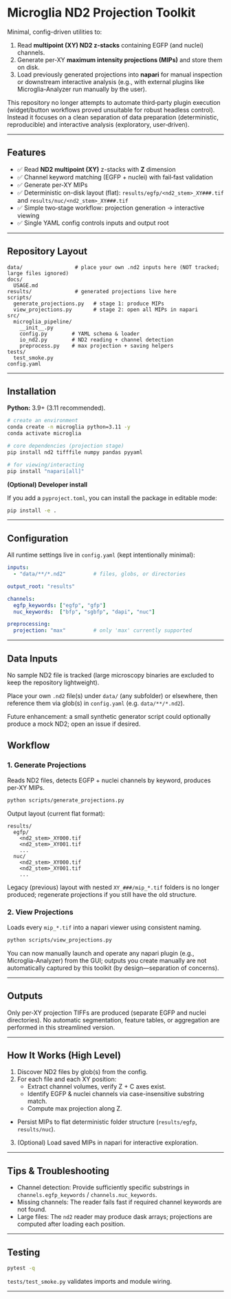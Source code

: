 # Microglia ND2 Projection Toolkit

Minimal, config-driven utilities to:

1. Read **multipoint (XY) ND2 z-stacks** containing EGFP (and nuclei) channels.
2. Generate per‑XY **maximum intensity projections (MIPs)** and store them on disk.
3. Load previously generated projections into **napari** for manual inspection or downstream interactive analysis (e.g., with external plugins like Microglia-Analyzer run manually by the user).

This repository no longer attempts to automate third‑party plugin execution (widget/button workflows proved unsuitable for robust headless control). Instead it focuses on a clean separation of data preparation (deterministic, reproducible) and interactive analysis (exploratory, user‑driven).

---

## Features

- ✅ Read **ND2 multipoint (XY)** z-stacks with **Z** dimension
- ✅ Channel keyword matching (EGFP + nuclei) with fail‑fast validation
- ✅ Generate per‑XY MIPs
- ✅ Deterministic on-disk layout (flat): `results/egfp/<nd2_stem>_XY###.tif` and `results/nuc/<nd2_stem>_XY###.tif`
- ✅ Simple two‑stage workflow: projection generation → interactive viewing
- ✅ Single YAML config controls inputs and output root

---

## Repository Layout

```
data/                 # place your own .nd2 inputs here (NOT tracked; large files ignored)
docs/
  USAGE.md
results/              # generated projections live here
scripts/
  generate_projections.py   # stage 1: produce MIPs
  view_projections.py       # stage 2: open all MIPs in napari
src/
  microglia_pipeline/
    __init__.py
    config.py        # YAML schema & loader
    io_nd2.py        # ND2 reading + channel detection
    preprocess.py    # max projection + saving helpers
tests/
  test_smoke.py
config.yaml
```

---

## Installation

**Python:** 3.9+ (3.11 recommended).

```bash
# create an environment
conda create -n microglia python=3.11 -y
conda activate microglia

# core dependencies (projection stage)
pip install nd2 tifffile numpy pandas pyyaml

# for viewing/interacting
pip install "napari[all]"
```

**(Optional) Developer install**

If you add a `pyproject.toml`, you can install the package in editable mode:

```bash
pip install -e .
```

---

## Configuration

All runtime settings live in `config.yaml` (kept intentionally minimal):

```yaml
inputs:
  - "data/**/*.nd2"         # files, globs, or directories

output_root: "results"

channels:
  egfp_keywords: ["egfp", "gfp"]
  nuc_keywords:  ["bfp", "sgbfp", "dapi", "nuc"]

preprocessing:
  projection: "max"         # only 'max' currently supported
```

---

## Data Inputs

No sample ND2 file is tracked (large microscopy binaries are excluded to keep the repository lightweight).

Place your own `.nd2` file(s) under `data/` (any subfolder) or elsewhere, then reference them via glob(s) in `config.yaml` (e.g. `data/**/*.nd2`).

Future enhancement: a small synthetic generator script could optionally produce a mock ND2; open an issue if desired.

## Workflow

### 1. Generate Projections

Reads ND2 files, detects EGFP + nuclei channels by keyword, produces per‑XY MIPs.

```bash
python scripts/generate_projections.py
```

Output layout (current flat format):

```
results/
  egfp/
    <nd2_stem>_XY000.tif
    <nd2_stem>_XY001.tif
    ...
  nuc/
    <nd2_stem>_XY000.tif
    <nd2_stem>_XY001.tif
    ...
```

Legacy (previous) layout with nested `XY_###/mip_*.tif` folders is no longer produced; regenerate projections if you still have the old structure.

### 2. View Projections

Loads every `mip_*.tif` into a napari viewer using consistent naming.

```bash
python scripts/view_projections.py
```

You can now manually launch and operate any napari plugin (e.g., Microglia-Analyzer) from the GUI; outputs you create manually are not automatically captured by this toolkit (by design—separation of concerns).

---

## Outputs

Only per‑XY projection TIFFs are produced (separate EGFP and nuclei directories). No automatic segmentation, feature tables, or aggregation are performed in this streamlined version.

---

## How It Works (High Level)

1. Discover ND2 files by glob(s) from the config.
2. For each file and each XY position:
   - Extract channel volumes, verify Z + C axes exist.
   - Identify EGFP & nuclei channels via case-insensitive substring match.
   - Compute max projection along Z.
  - Persist MIPs to flat deterministic folder structure (`results/egfp`, `results/nuc`).
3. (Optional) Load saved MIPs in napari for interactive exploration.

---

## Tips & Troubleshooting

- Channel detection: Provide sufficiently specific substrings in `channels.egfp_keywords` / `channels.nuc_keywords`.
- Missing channels: The reader fails fast if required channel keywords are not found.
- Large files: The `nd2` reader may produce dask arrays; projections are computed after loading each position.

---

## Testing

```bash
pytest -q
```

`tests/test_smoke.py` validates imports and module wiring.

---